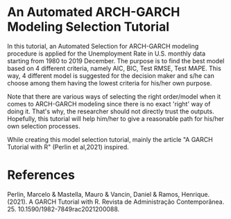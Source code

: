 # An Automated ARCH-GARCH Modeling Selection Tutorial

In this tutorial, an Automated Selection for ARCH-GARCH modeling procedure is applied for the Unemployment Rate in U.S. monthly data starting from 1980 to 2019 December. The purpose is to find the best model based on 4 different criteria, namely AIC, BIC, Test RMSE, Test MAPE. This way, 4 different model is suggested for the decision maker and s/he can choose among them having the lowest criteria for his/her own purpose. 

Note that there are various ways of selecting the right order/model when it comes to ARCH-GARCH modeling since there is no exact 'right' way of doing it. That's why, the researcher should not directly trust the outputs. Hopefully, this tutorial will help him/her to give a reasonable path for his/her own selection processes.

While creating this model selection tutorial, mainly the article "A GARCH Tutorial with R" (Perlin et al,2021) inspired.


# References

Perlin, Marcelo & Mastella, Mauro & Vancin, Daniel & Ramos, Henrique. (2021). A GARCH Tutorial with R. Revista de Administração Contemporânea. 25. 10.1590/1982-7849rac2021200088. 
